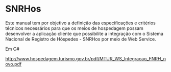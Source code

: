 # SNRHos
Este manual tem por objetivo a definição das especificações e critérios técnicos necessários para que os meios de hospedagem possam desenvolver a aplicação cliente que possibilite a integração com o Sistema Nacional de Registro de Hóspedes - SNRHos por meio de Web Service. 

Em C#

http://www.hospedagem.turismo.gov.br/pdf/MTUR_WS_Integracao_FNRH_novo.pdf

